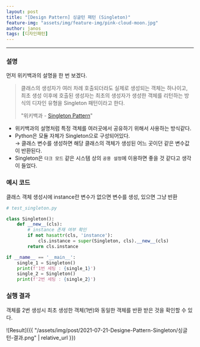 ```yaml
---
layout: post
title: "[Design Pattern] 싱글턴 패턴 (Singleton)"
feature-img: "assets/img/feature-img/pink-cloud-moon.jpg"
author: janos
tags: [디자인패턴]
---
```


---

### 설명

먼저 위키백과의 설명을 한 번 보겠다.

> 클래스의 생성자가 여러 차례 호출되더라도 실제로 생성되는 객체는 하나이고, 최초 생성 이후에 호출된 생성자는 최초의 생성자가 생성한 객체를 리턴하는 방식의 디자인 유형을 Singleton 패턴이라고 한다.
> 
> "위키백과 - [Singleton Pattern](https://ko.wikipedia.org/wiki/%EC%8B%B1%EA%B8%80%ED%84%B4_%ED%8C%A8%ED%84%B4)"

- 위키백과의 설명처럼 특정 객체를 여러곳에서 공유하기 위해서 사용하는 방식같다.
- Python은 모듈 자체가 Singleton으로 구성되어있다.  
→ 클래스 변수를 생성하면 해당 클래스의 객체가 생성된 어느 곳이던 같은 변수값이 반환된다.
- Singleton은 `다크 모드` 같은 시스템 상의 `공용 설정`에 이용하면 좋을 것 같다고 생각이 들었다.

### 예시 코드

클래스 객체 생성시에 instance란 변수가 없으면 변수를 생성, 있으면 그냥 반환

```python
# test_singleton.py

class Singleton():
    def __new__(cls):
        # instance 존재 여부 확인
        if not hasattr(cls, 'instance'):
            cls.instance = super(Singleton, cls).__new__(cls)
        return cls.instance

if __name__ == '__main__':
    single_1 = Singleton()
    print(f'1번 세팅 : {single_1}')
    single_2 = Singleton()
    print(f'2번 세팅 : {single_2}')
```

### 실행 결과

객체를 2번 생성시 최초 생성한 객체(1번)와 동일한 객체를 반환 받은 것을 확인할 수 있다.

![Result]({{ "/assets/img/post/2021-07-21-Designe-Pattern-Singleton/싱글턴-결과.png" | relative_url }})